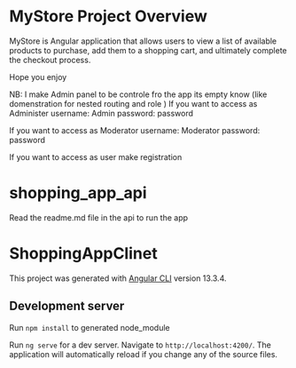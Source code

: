
# MyStore Project Overview

MyStore is Angular application that allows users to view a list of available products to purchase, add them to a shopping cart, and ultimately complete the checkout process.

Hope you enjoy

NB: I make Admin panel to be controle fro the app its empty know (like domenstration for nested routing and role  ) 
  If you want to access as Administer 
      username: Admin
      password: password

   If you want to access as Moderator
    username: Moderator
    password: password

  If you want to access  as user
    make registration


# shopping_app_api

 Read the readme.md file in the api to run the app 

# ShoppingAppClinet

This project was generated with [Angular CLI](https://github.com/angular/angular-cli) version 13.3.4.

## Development server

Run `npm install` to generated node_module

Run `ng serve` for a dev server. Navigate to `http://localhost:4200/`. The application will automatically reload if you change any of the source files.





